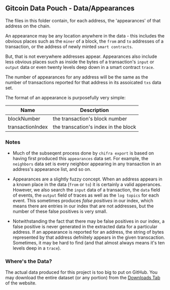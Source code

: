 ## Gitcoin Data Pouch - Data/Appearances

The files in this folder contain, for each address, the 'appearances' of that address on the chain.

An appearance may be any location anywhere in the data - this includes the obvious places such as the `miner` of a block, the `from` and `to` addresses of a transaction, or the address of newly minted `smart contracts`.

But, that is not everywhere addresses appear. Appearances also include less obvious places such as inside the bytes of a transaction's `input` or `output` data or even twenty levels deep down in a smart contract `trace`.

The number of appearances for any address will be the same as the number of transactions reported for that address in its assoicated `txs` data set.

The format of an appearance is purposefully very simple:

| Name             | Description                          |
| ---------------- | ------------------------------------ |
| blockNumber      | the transaction's block number       |
| transactionIndex | the transcation's index in the block |

### Notes

- Much of the subseqent process done by `chifra export` is based on having first produced this `appearances` data set. For example, the `neighbors` data set is every neighbor appearing in any transaction in an address's appearance list, and so on.

- Appearances are a slightly fuzzy concept. When an address appears in a known place in the data (`from` or `to`) it is certainly a valid apperances. However, we also search the `input` data of a transaction, the `data` field of events, the `output` field of traces as well as the `log topics` for each event. This sometimes produces *false positives* in our index, which means there are entries in our index that are not addresses, but the number of these false positives is very small.

- Notwithstanding the fact that there may be false positives in our index, a false positive is never generated in the extracted data for a particular address. If an appearance is reported for an address, the string of bytes represented by that address defniitely appears in the given transcaction. Sometimes, it may be hard to find (and that almost always means it's ten levels deep in a `trace`).

### Where's the Data?

The actual data produced for this project is too big to put on GitHub. You may download the entire dataset (or any portion) from the [Downloads Tab](https://tokenomics.io/gitcoin) of the website.